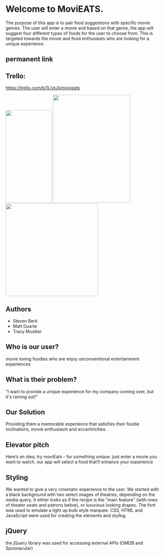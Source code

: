 # Welcome to MoviEATS.

The purpose of this app is to pair food suggestions with specific movie genres. The user will enter a movie and based on that genre, the app will suggest four different types of foods for the user to choose from. This is targeted towards the movie and food enthusiasts who are looking for a unique experience. 

## permanent link


## Trello:
<a href="https://trello.com/b/1LlytJij/movieats"> https://trello.com/b/1LlytJij/movieats </a>

<img src="https://TRACYMUSIKER.github.io/moviEATS-phone.png" width="150" height="300"/>
<img src="https://TRACYMUSIKER.github.io/moviEATS-ipad.png" width="250" height="350"/>
<img src="https://TRACYMUSIKER.github.io/moviEATS-laptop.png" width="300" height="300"/>



## Authors
* Steven Berk
* Matt Duarte
* Tracy Musiker

## Who is our user?
movie loving foodies who are enjoy unconventional entertainment experiences

## What is their problem?
"I want to provide a unique experience for my company coming over, but it's raining out!"

## Our Solution
Providing them a memorable experience that satisfies their foodie inclinations, movie enthusiasm and eccentricities.

## Elevator pitch 
Here’s an idea, try moviEats - for something unique. just enter a movie you want to watch, our app will select a food that’ll enhance your experience

## Styling
We wanted to give a very cinematic experience to the user. We started with a black background with two select images of theatres, depending on the media query. It either looks as if the recipe is the "main feature" (with rows of theater seats and patrons below), or luxurious looking drapes. The font was used to emulate a light up bulb style marquee. CSS, HTML and JavaScript were used for creating the elements and styling.

## jQuery
the jQuery library was used for accessing external APIs (OMDB and Spoonacular)

